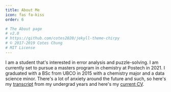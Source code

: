 ```yaml
---
title: About Me
icon: fas fa-kiss
order: 6

# The About page
# v2.0
# https://github.com/cotes2020/jekyll-theme-chirpy
# © 2017-2019 Cotes Chung
# MIT License
---
```


I am a student that's interested in error analysis and puzzle-solving. 
I am currently set to pursue a masters program in chemistry at Postech in 2021.
I graduated with a BSc from UBCO in 2015 with a chemistry major and a data science minor.
There's a lot of anxiety around the future and such, so here's my [transcript] from my undergrad years and here's my [current CV].

[transcript]: ./docs/undergradtranscript.pdf
[current CV]: ./tabs/docs/CV.pdf

